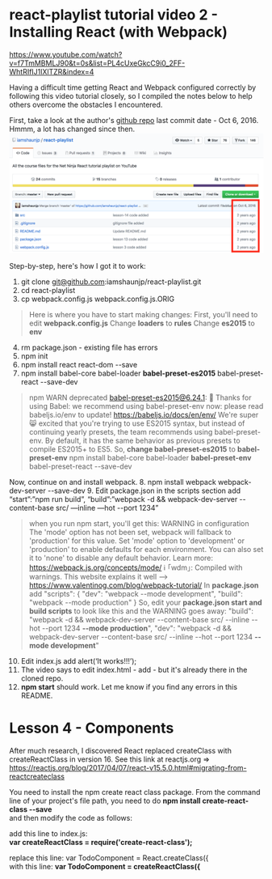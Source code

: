 # react-playlist tutorial video 2 - Installing React (with Webpack)
https://www.youtube.com/watch?v=f7TmMBMLJ90&t=0s&list=PL4cUxeGkcC9i0_2FF-WhtRIfIJ1lXlTZR&index=4

Having a difficult time getting React and Webpack configured correctly by following this video tutorial closely, so I compiled the notes below to help others overcome the obstacles I encountered.

First, take a look at the author's 
[github repo](https://github.com/iamshaunjp/react-playlist)
last commit date - Oct 6, 2016.  Hmmm, a lot has changed since then.  
![github repo](src/app/images/react-playlist-last-commit.png "react-playlist github repo last commit")

Step-by-step, here's how I got it to work:
1. git clone git@github.com:iamshaunjp/react-playlist.git
2. cd react-playlist
3. cp webpack.config.js  webpack.config.js.ORIG
> Here is where you have to start making changes:
First, you'll need to edit **webpack.config.js**
Change **loaders** to **rules**
Change **es2015** to **env** 

4. rm package.json - existing file has errors
5. npm init
6. npm install react react-dom --save
7. npm install babel-core babel-loader **babel-preset-es2015** babel-preset-react --save-dev
> npm WARN deprecated babel-preset-es2015@6.24.1: 🙌  Thanks for using Babel: we recommend using babel-preset-env now: please read babeljs.io/env to update!
https://babeljs.io/docs/en/env/
We're super 😸 excited that you're trying to use ES2015 syntax, but instead of continuing yearly presets, the team recommends using babel-preset-env. By default, it has the same behavior as previous presets to compile ES2015+ to ES5. 
So, **change babel-preset-es2015** to **babel-preset-env**
npm install babel-core babel-loader **babel-preset-env** babel-preset-react --save-dev



Now, continue on and install webpack.
8. npm install webpack webpack-dev-server --save-dev
9. Edit package.json in the scripts section add
“start”:”npm run build”,
“build”:”webpack -d && webpack-dev-server --content-base src/ —inline —hot --port 1234”
> when you run npm start, you'll get this:
WARNING in configuration
The 'mode' option has not been set, webpack will fallback to 'production' for this value. Set 'mode' option to 'development' or 'production' to enable defaults for each environment.
You can also set it to 'none' to disable any default behavior. Learn more: https://webpack.js.org/concepts/mode/
ℹ ｢wdm｣: Compiled with warnings.
This website explains it well --> https://www.valentinog.com/blog/webpack-tutorial/
In **package.json** add 
"scripts": {
  "dev": "webpack --mode development",
  "build": "webpack --mode production"
}
So, edit your **package.json start and build scripts** to look like this and the WARNING goes away:
    "build": "webpack -d && webpack-dev-server --content-base src/ --inline --hot --port 1234 **--mode production**",
    "dev": "webpack -d && webpack-dev-server --content-base src/ --inline --hot --port 1234 **--mode development**"

10. Edit index.js add alert(‘It works!!!’);
11. The video says to edit index.html - add <script src="/app/bundle.js"></script> - but it's already there in the cloned repo.
12. **npm start** should work.  Let me know if you find any errors in this README.


# Lesson 4 - Components

After much research, I discovered React replaced createClass with createReactClass in version 16.
See this link at reactjs.org => https://reactjs.org/blog/2017/04/07/react-v15.5.0.html#migrating-from-reactcreateclass

You need to install the npm create react class package.  From the command line of your project's file path, 
you need to do  **npm install create-react-class --save**  
and then modify the code as follows:

add this line to index.js:  
 **var createReactClass = require('create-react-class');**


replace this line: var TodoComponent = React.createClass({  
with this line: **var TodoComponent = createReactClass({**